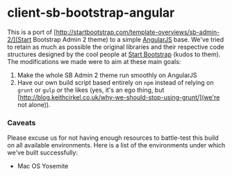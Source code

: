 # client-sb-bootstrap-angular

This is a port of [http://startbootstrap.com/template-overviews/sb-admin-2/](Start Bootstrap Admin 2 theme) to a simple [AngularJS](https://angularjs.org/) base. We've tried to retain as much as possible the original libraries and their respective code structures designed by the cool people at [Start Bootstrap](http://startbootstrap.com/) (kudos to them). The modifications we made were to aim at these main goals:

1. Make the whole SB Admin 2 theme run smoothly on AngularJS
2. Have our own build script based entirely on `npm` instead of relying on `grunt` or `gulp` or the likes (yes, it's an ego thing, but [http://blog.keithcirkel.co.uk/why-we-should-stop-using-grunt/](we're not alone)).

### Caveats

Please excuse us for not having enough resources to battle-test this build on all available environments. Here is a list of the environments under which we've built successfully:

- Mac OS Yosemite